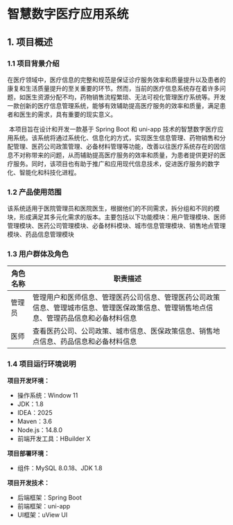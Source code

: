 # 智慧数字医疗应用系统

## 1. 项目概述

### 1.1 项目背景介绍
​	在医疗领域中，医疗信息的完整和规范是保证诊疗服务效率和质量提升以及患者的康复和生活质量提升的至关重要的环节。然而，当前的医疗信息系统存在着许多问题，如医生资源分配不均，药物销售流程繁琐、无法可视化管理医疗系统等。开发一款创新的医疗信息管理系统，能够有效辅助提高医疗服务的效率和质量，满足患者和医生的需求，具有重要的现实意义。 

​	本项目旨在设计和开发一款基于 Spring Boot 和 uni-app 技术的智慧数字医疗应用系统。该系统将通过系统化、信息化的方式，实现医生信息管理、药物销售和分配管理、医药公司政策管理、必备材料管理等功能，改善以往医疗系统存在的因信息不对称带来的问题，从而辅助提高医疗服务的效率和质量，为患者提供更好的医疗服务。同时，该项目也有助于推广和应用现代信息技术，促进医疗服务的数字化、智能化和科技化进程。

### 1.2 产品使用范围
​	该系统适用于医院管理员和医院医生，根据他们的不同需求，拆分组和不同的模块，形成满足其多元化需求的版本。主要包括以下功能模块：用户管理模块、医师管理模块、医药公司管理模块、必备材料模块、城市信息管理模块、销售地点管理模块、药品信息管理模块

### 1.3 用户群体及角色
| 角色名称 | 职责描述 |
|----------|----------|
| 管理员 | 管理用户和医师信息、管理医药公司信息、管理医药公司政策信息、管理城市信息、管理医保政策信息、管理销售地点信息、管理药品信息和必备材料信息 |
| 医师 | 查看医药公司、公司政策、城市信息、医保政策信息、销售地点信息、药品信息和必备材料信息 |

### 1.4 项目运行环境说明
**项目开发环境：**  

- 操作系统：Window 11
- JDK：1.8  
- IDEA：2025
- Maven：3.6  
- Node.js：14.8.0  
- 前端开发工具：HBuilder X

**项目部署环境：**  

- 组件：MySQL 8.0.18、JDK 1.8  

**项目开发技术：**  
- 后端框架：Spring Boot 
- 前端框架：uni-app
- UI框架：uView UI